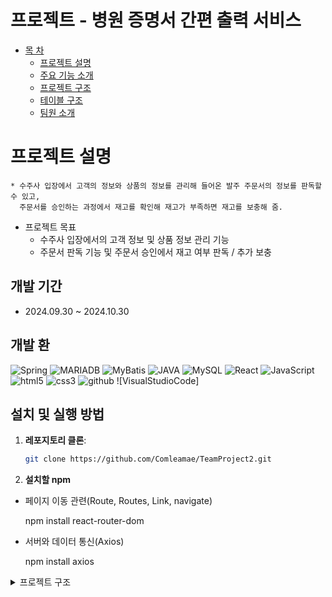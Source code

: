 # 프로젝트 - 병원 증명서 간편 출력 서비스

* [목 차](#-목-차)
    - [프로젝트 설명](#프로젝트-설명)   
    - [주요 기능 소개](#주요-기능-소개)   
    - [프로젝트 구조](#프로젝트-구조)   
    - [테이블 구조](#테이블-구조)
    - [팀원 소개](#팀원-소개)

# 프로젝트 설명
    * 수주사 입장에서 고객의 정보와 상품의 정보를 관리해 들어온 발주 주문서의 정보를 판독할 수 있고,
      주문서를 승인하는 과정에서 재고를 확인해 재고가 부족하면 재고를 보충해 줌. 
* 프로젝트 목표
    * 수주사 입장에서의 고객 정보 및 상품 정보 관리 기능
    * 주문서 판독 기능 및 주문서 승인에서 재고 여부 판독 / 추가 보충

## 개발 기간
- 2024.09.30 ~ 2024.10.30

## 개발 환

![Spring](https://img.shields.io/badge/Spring-6DB33F?style=flat-square&logo=Spring&logoColor=white)
![MARIADB](https://img.shields.io/badge/MARIADB-003545?style=flat-square&logo=MARIADB&logoColor=white)
![MyBatis](https://img.shields.io/badge/MyBatis-621773?style=flat-square&logo=MyBatis&logoColor=white)
![JAVA](https://img.shields.io/badge/Java-DE3723?style=flat-square&logo=JAVA&logoColor=white)
![MySQL](https://img.shields.io/badge/MySQL-4479A1?style=flat-square&logo=MySQL&logoColor=white)
![React](https://img.shields.io/badge/React-61DAFB?style=flat-square&logo=React&logoColor=white)
![JavaScript](https://img.shields.io/badge/JavaScript-F7DF1E?style=flat-square&logo=JavaScript&logoColor=white)
![html5](https://img.shields.io/badge/html5-E34F26?style=flat-square&logo=html5&logoColor=white)
![css3](https://img.shields.io/badge/css3-1572B6?style=flat-square&logo=css3&logoColor=white)
![github](https://img.shields.io/badge/github-181717?style=flat-square&logo=github&logoColor=white)
![VisualStudioCode]

## 설치 및 실행 방법

1. **레포지토리 클론**:
   ```bash
   git clone https://github.com/Comleamae/TeamProject2.git
   
2. **설치할 npm**

  - 페이지 이동 관련(Route, Routes, Link, navigate)
      
      npm install react-router-dom

 - 서버와 데이터 통신(Axios)
      
   npm install axios

<details><summary>프로젝트 구조</summary>

```plantext
            📦src
             ┣ 📂craft
             ┃ ┣ 📜NewBarChart.js
             ┃ ┗ 📜NewLineChart.js
             ┣ 📂layout
             ┃ ┣ 📜MainLayout.css
             ┃ ┣ 📜MainLayout.js
             ┃ ┣ 📜SubLayout.css
             ┃ ┗ 📜SubLayout.js
             ┣ 📂pages
             ┃ ┣ 📂orderPage
             ┃ ┃ ┣ 📜MangeCustomer.css
             ┃ ┃ ┣ 📜MangeCustomer.js -- 고객 등록 페이지
             ┃ ┃ ┣ 📜MangeItem.css
             ┃ ┃ ┣ 📜MangeItem.js --상품 등록 페이지
             ┃ ┃ ┣ 📜MangeOrdering.css
             ┃ ┃ ┗ 📜MangeOrdering.js -- 주문서 관리 페이지
             ┃ ┣ 📂otherFunctionPage
             ┃ ┃ ┣ 📜RequiresPage.css 
             ┃ ┃ ┣ 📜RequiresPage.js -- 재고 보충 페이지
             ┃ ┃ ┣ 📜SalesPage.css
             ┃ ┃ ┗ 📜SalesPage.js -- 매출 페이지
             ┃ ┣ 📂utils -- 각 페이지에서 사용하는 모달을 담은 폴더
             ┃ ┃ ┣ 📜EditCustomerModal.css
             ┃ ┃ ┣ 📜EditCustomerModal.js
             ┃ ┃ ┣ 📜EditItemModal.css
             ┃ ┃ ┣ 📜EditItemModal.js
             ┃ ┃ ┣ 📜ItemDetailModal.css
             ┃ ┃ ┣ 📜ItemDetailModal.js
             ┃ ┃ ┣ 📜OrderDetailModal.css
             ┃ ┃ ┣ 📜OrderDetailModal.js
             ┃ ┃ ┣ 📜SalesDetailModal.css
             ┃ ┃ ┗ 📜SalesDetailModal.js
             ┃ ┣ 📜DetailChart.css
             ┃ ┣ 📜DetailChart.js
             ┃ ┣ 📜Orders.css
             ┃ ┣ 📜Orders.js
             ┃ ┣ 📜TempChart.css
             ┃ ┗ 📜TempChart.js
             ┣ 📜App.css
             ┣ 📜App.js
             ┣ 📜App.test.js
             ┣ 📜index.css
             ┣ 📜index.js
             ┣ 📜logo.svg
             ┣ 📜reportWebVitals.js
             ┣ 📜reset.css
             ┗ 📜setupTests.js

</details>
# 주요 기능 소개

<details><summary>asdfasdf</summary></details>
